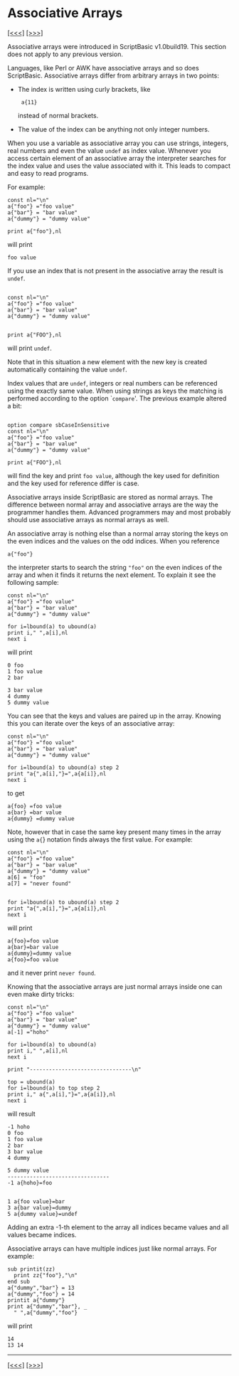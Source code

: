 # Associative Arrays

[\[\<\<\<\]](ug_9.7.3.md) [\[\>\>\>\]](ug_9.8.1.md)

Associative arrays were introduced in ScriptBasic v1.0build19. This
section does not apply to any previous version.

Languages, like Perl or AWK have associative arrays and so does
ScriptBasic. Associative arrays differ from arbitrary arrays in two
points:

  - The index is written using curly brackets, like
    
    ``` 
     a{11}
    ```
    
    instead of normal brackets.

  - The value of the index can be anything not only integer numbers.

When you use a variable as associative array you can use strings,
integers, real numbers and even the value `undef` as index value.
Whenever you access certain element of an associative array the
interpreter searches for the index value and uses the value associated
with it. This leads to compact and easy to read programs.

For example:

    const nl="\n"
    a{"foo"} ="foo value"
    a{"bar"} = "bar value"
    a{"dummy"} = "dummy value"
    
    print a{"foo"},nl

will print

    foo value

If you use an index that is not present in the associative array the
result is `undef`.

``` 

const nl="\n"
a{"foo"} ="foo value"
a{"bar"} = "bar value"
a{"dummy"} = "dummy value"


print a{"FOO"},nl
```

will print `undef`.

Note that in this situation a new element with the new key is created
automatically containing the value `undef`.

Index values that are `undef`, integers or real numbers can be
referenced using the exactly same value. When using strings as keys the
matching is performed according to the option \``compare`'. The previous
example altered a bit:

``` 

option compare sbCaseInSensitive
const nl="\n"
a{"foo"} ="foo value"
a{"bar"} = "bar value"
a{"dummy"} = "dummy value"

print a{"FOO"},nl
```

will find the key and print `foo value`, although the key used for
definition and the key used for reference differ is case.

Associative arrays inside ScriptBasic are stored as normal arrays. The
difference between normal array and associative arrays are the way the
programmer handles them. Advanced programmers may and most probably
should use associative arrays as normal arrays as well.

An associative array is nothing else than a normal array storing the
keys on the even indices and the values on the odd indices. When you
reference

    a{"foo"}

the interpreter starts to search the string `"foo"` on the even indices
of the array and when it finds it returns the next element. To explain
it see the following sample:

    const nl="\n"
    a{"foo"} ="foo value"
    a{"bar"} = "bar value"
    a{"dummy"} = "dummy value"
    
    for i=lbound(a) to ubound(a)
    print i," ",a[i],nl
    next i

will print

    0 foo
    1 foo value
    2 bar
    
    3 bar value
    4 dummy
    5 dummy value

You can see that the keys and values are paired up in the array. Knowing
this you can iterate over the keys of an associative array:

    const nl="\n"
    a{"foo"} ="foo value"
    a{"bar"} = "bar value"
    a{"dummy"} = "dummy value"
    
    for i=lbound(a) to ubound(a) step 2
    print "a{",a[i],"}=",a{a[i]},nl
    next i

to get

    a{foo} =foo value
    a{bar} =bar value
    a{dummy} =dummy value

Note, however that in case the same key present many times in the array
using the `a{`} notation finds always the first value. For example:

    const nl="\n"
    a{"foo"} ="foo value"
    a{"bar"} = "bar value"
    a{"dummy"} = "dummy value"
    a[6] = "foo"
    a[7] = "never found"
    
    
    for i=lbound(a) to ubound(a) step 2
    print "a{",a[i],"}=",a{a[i]},nl
    next i

will print

    a{foo}=foo value
    a{bar}=bar value
    a{dummy}=dummy value
    a{foo}=foo value

and it never print `never found`.

Knowing that the associative arrays are just normal arrays inside one
can even make dirty tricks:

    const nl="\n"
    a{"foo"} ="foo value"
    a{"bar"} = "bar value"
    a{"dummy"} = "dummy value"
    a[-1] ="hoho"
    
    for i=lbound(a) to ubound(a)
    print i," ",a[i],nl
    next i
    
    print "--------------------------------\n"
    
    top = ubound(a)
    for i=lbound(a) to top step 2
    print i," a{",a[i],"}=",a{a[i]},nl
    next i

will result

    -1 hoho
    0 foo
    1 foo value
    2 bar
    3 bar value
    4 dummy
    
    5 dummy value
    --------------------------------
    -1 a{hoho}=foo
    
    
    1 a{foo value}=bar
    3 a{bar value}=dummy
    5 a{dummy value}=undef

Adding an extra -1-th element to the array all indices became values and
all values became indices.

Associative arrays can have multiple indices just like normal arrays.
For example:

    sub printit(zz)
      print zz{"foo"},"\n"
    end sub
    a{"dummy","bar"} = 13
    a{"dummy","foo"} = 14
    printit a{"dummy"}
    print a{"dummy","bar"}, _
      " ",a{"dummy","foo"}

will print

    14
    13 14

-----

[\[\<\<\<\]](ug_9.7.3.md) [\[\>\>\>\]](ug_9.8.1.md)
